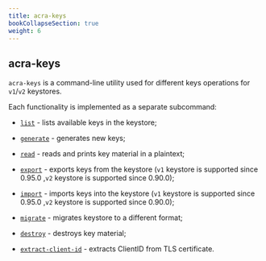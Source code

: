 ```yaml
---
title: acra-keys
bookCollapseSection: true
weight: 6
---
```


## acra-keys

`acra-keys` is a command-line utility used for different keys operations for `v1`/`v2` keystores. 

Each functionality is implemented as a separate subcommand:

* [`list`](/acra/configuring-maintaining/general-configuration/acra-keys/list/) - lists available keys in the keystore;

* [`generate`](/acra/configuring-maintaining/general-configuration/acra-keys/generate/) - generates new keys;

* [`read`](/acra/configuring-maintaining/general-configuration/acra-keys/read/) - reads and prints key material in a plaintext;

* [`export`](/acra/configuring-maintaining/general-configuration/acra-keys/export/) - exports keys from the keystore (`v1` keystore is supported since 0.95.0 ,`v2` keystore is supported since 0.90.0);

* [`import`](/acra/configuring-maintaining/general-configuration/acra-keys/import/) - imports keys into the keystore (`v1` keystore is supported since 0.95.0 ,`v2` keystore is supported since 0.90.0);

* [`migrate`](/acra/configuring-maintaining/general-configuration/acra-keys/migrate/) - migrates keystore to a different format;

* [`destroy`](/acra/configuring-maintaining/general-configuration/acra-keys/destroy/) - destroys key material;

* [`extract-client-id`](/acra/configuring-maintaining/general-configuration/acra-keys/extract-client-id/) - extracts ClientID from TLS certificate.
